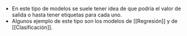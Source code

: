 - En este tipo de modelos se suele tener idea de que podría el valor de salida o hasta tener etiquetas para cada uno.
- Algunos ejemplo de este tipo son los modelos de [[Regresión]] y de [[Clasificación]].